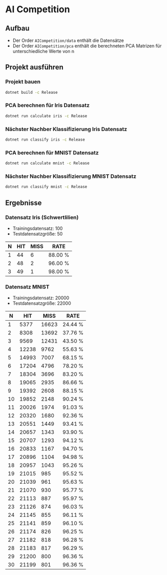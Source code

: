 # AI Competition

## Aufbau

- Der Order `AICompetition/data` enthält die Datensätze
- Der Order `AICompetition/pca` enthält die berechneten PCA Matrizen für unterschiedliche Werte von n

## Projekt ausführen

### Projekt bauen
````sh
dotnet build -c Release
````

### PCA berechnen für Iris Datensatz
````sh
dotnet run calculate iris -c Release
````

### Nächster Nachber Klassifizierung Iris Datensatz
````sh
dotnet run classify iris -c Release
````

### PCA berechnen für MNIST Datensatz
````sh
dotnet run calculate mnist -c Release
````

### Nächster Nachber Klassifizierung MNIST Datensatz
````sh
dotnet run classify mnist -c Release
````

## Ergebnisse

### Datensatz Iris (Schwertlilien)

- Trainingsdatensatz: 100
- Testdatensatzgröße: 50

|    N |   HIT |  MISS | RATE    |
|------|-------|-------|---------|
|    1 |    44 |     6 | 88.00 % |
|    2 |    48 |     2 | 96.00 % |
|    3 |    49 |     1 | 98.00 % |


### Datensatz MNIST

- Trainingsdatensatz: 20000
- Testdatensatzgröße: 22000

|    N |   HIT |  MISS | RATE    |
|------|-------|-------|---------|
|    1 |  5377 | 16623 | 24.44 % |
|    2 |  8308 | 13692 | 37.76 % |
|    3 |  9569 | 12431 | 43.50 % |
|    4 | 12238 |  9762 | 55.63 % |
|    5 | 14993 |  7007 | 68.15 % |
|    6 | 17204 |  4796 | 78.20 % |
|    7 | 18304 |  3696 | 83.20 % |
|    8 | 19065 |  2935 | 86.66 % |
|    9 | 19392 |  2608 | 88.15 % |
|   10 | 19852 |  2148 | 90.24 % |
|   11 | 20026 |  1974 | 91.03 % |
|   12 | 20320 |  1680 | 92.36 % |
|   13 | 20551 |  1449 | 93.41 % |
|   14 | 20657 |  1343 | 93.90 % |
|   15 | 20707 |  1293 | 94.12 % |
|   16 | 20833 |  1167 | 94.70 % |
|   17 | 20896 |  1104 | 94.98 % |
|   18 | 20957 |  1043 | 95.26 % |
|   19 | 21015 |   985 | 95.52 % |
|   20 | 21039 |   961 | 95.63 % |
|   21 | 21070 |   930 | 95.77 % |
|   22 | 21113 |   887 | 95.97 % |
|   23 | 21126 |   874 | 96.03 % |
|   24 | 21145 |   855 | 96.11 % |
|   25 | 21141 |   859 | 96.10 % |
|   26 | 21174 |   826 | 96.25 % |
|   27 | 21182 |   818 | 96.28 % |
|   28 | 21183 |   817 | 96.29 % |
|   29 | 21200 |   800 | 96.36 % |
|   30 | 21199 |   801 | 96.36 % |
